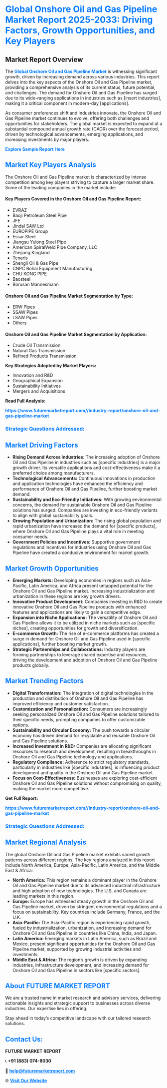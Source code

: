 <h1 style="color: #007BFF;">Global Onshore Oil and Gas Pipeline Market Report 2025-2033: Driving Factors, Growth Opportunities, and Key Players</h1>

<section id="overview">
<h2>Market Report Overview</h2>
<p>The <a href="https://www.futuremarketreport.com//industry-report/onshore-oil-and-gas-pipeline-market" style="color: #007BFF; text-decoration: none;"><strong>Global Onshore Oil and Gas Pipeline Market</strong></a> is witnessing significant growth, driven by increasing demand across various industries. This report delves into the key aspects of the Onshore Oil and Gas Pipeline market, providing a comprehensive analysis of its current status, future potential, and challenges. The demand for Onshore Oil and Gas Pipeline has surged due to its wide-ranging applications in industries such as [insert industries], making it a critical component in modern-day [applications].</p>
<p>As consumer preferences shift and industries innovate, the Onshore Oil and Gas Pipeline market continues to evolve, offering both challenges and opportunities for stakeholders. The global market is expected to expand at a substantial compound annual growth rate (CAGR) over the forecast period, driven by technological advancements, emerging applications, and increasing investments by major players.</p>
</section>

<section id="overview">
<p><a href="https://www.futuremarketreport.com//request-sample/reportId=57097" style="color: #007BFF; text-decoration: none;"><strong>Explore Sample Report Here</strong></a></p>
</section>

<section id="key-players">
<h2 style="color: #007BFF;">Market Key Players Analysis</h2>
<p>The Onshore Oil and Gas Pipeline market is characterized by intense competition among key players striving to capture a larger market share. Some of the leading companies in the market include:</p>
<h4>Key Players Covered in the Onshore Oil and Gas Pipeline Report:</h4>
<ul><li>EVRAZ</li><li>Baoji Petroleum Steel Pipe</li><li>JFE</li><li>Jindal SAW Ltd</li><li>EUROPIPE Group</li><li>Essar Steel</li><li>Jiangsu Yulong Steel Pipe</li><li>American SpiralWeld Pipe Company, LLC</li><li>Zhejiang Kingland</li><li>Tenaris</li><li>Shengli Oil &amp; Gas Pipe</li><li>CNPC Bohai Equipment Manufacturing</li><li>CHU KONG PIPE</li><li>Baosteel</li><li>Borusan Mannesmann</li></ul>
<h4>Onshore Oil and Gas Pipeline Market Segmentation by Type:</h4>
<ul><li>ERW Pipes</li><li>SSAW Pipes</li><li>LSAW Pipes</li><li>Others</li></ul>

<h4>Onshore Oil and Gas Pipeline Market Segmentation by Application:</h4>
<ul><li>Crude Oil Transmission</li><li>Natural Gas Transmission</li><li>Refined Products Transmission</li></ul>
<p><strong>Key Strategies Adopted by Market Players:</strong></p>
<ul>
<li>Innovation and R&D</li>
<li>Geographical Expansion</li>
<li>Sustainability Initiatives</li>
<li>Mergers and Acquisitions</li>
</ul>
</section>

<section>
<p><strong>Read Full Analysis: </strong></p><a href="https://www.futuremarketreport.com//industry-report/onshore-oil-and-gas-pipeline-market" style="color: #007BFF; text-decoration: none;"><strong>https://www.futuremarketreport.com//industry-report/onshore-oil-and-gas-pipeline-market</strong></a>
<h3 style="color: #007BFF;">Strategic Questions Addressed:</h3>
</section>

<section id="driving-factors">
<h2 style="color: #007BFF;">Market Driving Factors</h2>
<ul>
<li><strong>Rising Demand Across Industries:</strong> The increasing adoption of Onshore Oil and Gas Pipeline in industries such as [specific industries] is a major growth driver. Its versatile applications and cost-effectiveness make it a preferred choice among manufacturers.</li>
<li><strong>Technological Advancements:</strong> Continuous innovations in production and application technologies have enhanced the efficiency and performance of Onshore Oil and Gas Pipeline, further boosting market demand.</li>
<li><strong>Sustainability and Eco-Friendly Initiatives:</strong> With growing environmental concerns, the demand for sustainable Onshore Oil and Gas Pipeline solutions has surged. Companies are investing in eco-friendly variants to align with global sustainability goals.</li>
<li><strong>Growing Population and Urbanization:</strong> The rising global population and rapid urbanization have increased the demand for [specific products], where Onshore Oil and Gas Pipeline plays a vital role in meeting consumer needs.</li>
<li><strong>Government Policies and Incentives:</strong> Supportive government regulations and incentives for industries using Onshore Oil and Gas Pipeline have created a conducive environment for market growth.</li>
</ul>
</section>

<section id="growth-opportunities">
<h2 style="color: #007BFF;">Market Growth Opportunities</h2>
<ul>
<li><strong>Emerging Markets:</strong> Developing economies in regions such as Asia-Pacific, Latin America, and Africa present untapped potential for the Onshore Oil and Gas Pipeline market. Increasing industrialization and urbanization in these regions are key growth drivers.</li>
<li><strong>Innovative Product Development:</strong> Companies investing in R&D to create innovative Onshore Oil and Gas Pipeline products with enhanced features and applications are likely to gain a competitive edge.</li>
<li><strong>Expansion into Niche Applications:</strong> The versatility of Onshore Oil and Gas Pipeline allows it to be utilized in niche markets such as [specific niches], creating opportunities for growth and diversification.</li>
<li><strong>E-commerce Growth:</strong> The rise of e-commerce platforms has created a surge in demand for Onshore Oil and Gas Pipeline used in [specific applications], further boosting market growth.</li>
<li><strong>Strategic Partnerships and Collaborations:</strong> Industry players are forming partnerships to leverage shared expertise and resources, driving the development and adoption of Onshore Oil and Gas Pipeline products globally.</li>
</ul>
</section>

<section id="trending-factors">
<h2 style="color: #007BFF;">Market Trending Factors</h2>
<ul>
<li><strong>Digital Transformation:</strong> The integration of digital technologies in the production and distribution of Onshore Oil and Gas Pipeline has improved efficiency and customer satisfaction.</li>
<li><strong>Customization and Personalization:</strong> Consumers are increasingly seeking personalized Onshore Oil and Gas Pipeline solutions tailored to their specific needs, prompting companies to offer customizable options.</li>
<li><strong>Sustainability and Circular Economy:</strong> The push towards a circular economy has driven demand for recyclable and reusable Onshore Oil and Gas Pipeline solutions.</li>
<li><strong>Increased Investment in R&D:</strong> Companies are allocating significant resources to research and development, resulting in breakthroughs in Onshore Oil and Gas Pipeline technology and applications.</li>
<li><strong>Regulatory Compliance:</strong> Adherence to strict regulatory standards, particularly in industries like [specific industries], is influencing product development and quality in the Onshore Oil and Gas Pipeline market.</li>
<li><strong>Focus on Cost-Effectiveness:</strong> Businesses are exploring cost-efficient Onshore Oil and Gas Pipeline solutions without compromising on quality, making the market more competitive.</li>
</ul>
</section>

<section>
<p><strong>Get Full Report: </strong></p><a href="https://www.futuremarketreport.com//industry-report/onshore-oil-and-gas-pipeline-market" style="color: #007BFF; text-decoration: none;"><strong>https://www.futuremarketreport.com//industry-report/onshore-oil-and-gas-pipeline-market</strong></a>
<h3 style="color: #007BFF;">Strategic Questions Addressed:</h3>
</section>


<section id="regional-analysis">
<h2 style="color: #007BFF;">Market Regional Analysis</h2>
<p>The global Onshore Oil and Gas Pipeline market exhibits varied growth patterns across different regions. The key regions analyzed in this report include North America, Europe, Asia-Pacific, Latin America, and the Middle East & Africa:</p>
<ul>
<li><strong>North America:</strong> This region remains a dominant player in the Onshore Oil and Gas Pipeline market due to its advanced industrial infrastructure and high adoption of new technologies. The U.S. and Canada are leading markets in this region.</li>
<li><strong>Europe:</strong> Europe has witnessed steady growth in the Onshore Oil and Gas Pipeline market, driven by stringent environmental regulations and a focus on sustainability. Key countries include Germany, France, and the U.K.</li>
<li><strong>Asia-Pacific:</strong> The Asia-Pacific region is experiencing rapid growth, fueled by industrialization, urbanization, and increasing demand for Onshore Oil and Gas Pipeline in countries like China, India, and Japan.</li>
<li><strong>Latin America:</strong> Emerging markets in Latin America, such as Brazil and Mexico, present significant opportunities for the Onshore Oil and Gas Pipeline market, supported by growing industrial activities and investments.</li>
<li><strong>Middle East & Africa:</strong> The region’s growth is driven by expanding industries, infrastructure development, and increasing demand for Onshore Oil and Gas Pipeline in sectors like [specific sectors].</li>
</ul>
</section>

<footer>
<h2 style="color: #007BFF;">About FUTURE MARKET REPORT</h2>
<p>We are a trusted name in market research and advisory services, delivering actionable insights and strategic support to businesses across diverse industries. Our expertise lies in offering:</p>

<p>Stay ahead in today’s competitive landscape with our tailored research solutions.</p>

<h2 style="color: #007BFF;">Contact Us:</h2>
<p><strong>FUTURE MARKET REPORT</strong></p>
<p>📞 <strong>+91 (883) 074-8030</strong></p>
<p>📧 <strong><a href="mailto:help@futuremarketreport.com" style="color: #007BFF;">help@futuremarketreport.com</a></strong></p>
<p>🌐 <strong><a href="https://www.futuremarketreport.com/" style="color: #007BFF;">Visit Our Website</a></strong></p>
</footer>